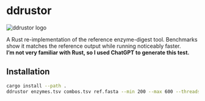 # ddrustor

![ddrustor logo](https://res.cloudinary.com/dx2dvd6io/image/upload/v1748132030/ddrustor_qcxe2g.png)

A Rust re-implementation of the reference enzyme-digest tool. Benchmarks show it matches the reference output while running noticeably faster. \
**I’m not very familiar with Rust, so I used ChatGPT to generate this test.** 
## Installation

```bash
cargo install --path .
ddrustor enzymes.tsv combos.tsv ref.fasta --min 200 --max 600 --threads 12
